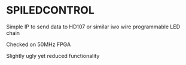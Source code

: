 # SPILEDCONTROL
Simple IP to send data to HD107 or similar iwo wire programmable LED chain

Checked on 50MHz FPGA

Slightly ugly yet
reduced functionality
